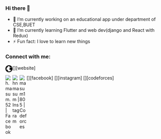 ### Hi there 👋

- 🔭 I’m currently working on an educational app under department of CSE,BUET
- 🌱 I’m currently learning Flutter and web dev(django and React with Redux)
- ⚡ Fun fact: I love to learn new things

### Connect with me:

[<img align="left" alt="TamimEhsan" width="22px" src="https://raw.githubusercontent.com/iconic/open-iconic/master/svg/globe.svg" />][website]
<!-- [<img align="left" alt="codeSTACKr | LinkedIn" width="22px" src="https://cdn.jsdelivr.net/npm/simple-icons@v3/icons/linkedin.svg" />][linkedin] -->
[<img align="left" alt="h.masum.52 | Facebook" width="22px" src="https://cdn.jsdelivr.net/npm/simple-icons@v3/icons/facebook.svg" />][facebook]
[<img align="left" alt="hnmasum | Instagram" width="22px" src="https://cdn.jsdelivr.net/npm/simple-icons@v3/icons/instagram.svg" />][instagram]
[<img align="left" alt="masum1805 | Codeforces" width="22px" src="https://cdn.jsdelivr.net/npm/simple-icons@v3/icons/codeforces.svg" />][codeforces]

<br />